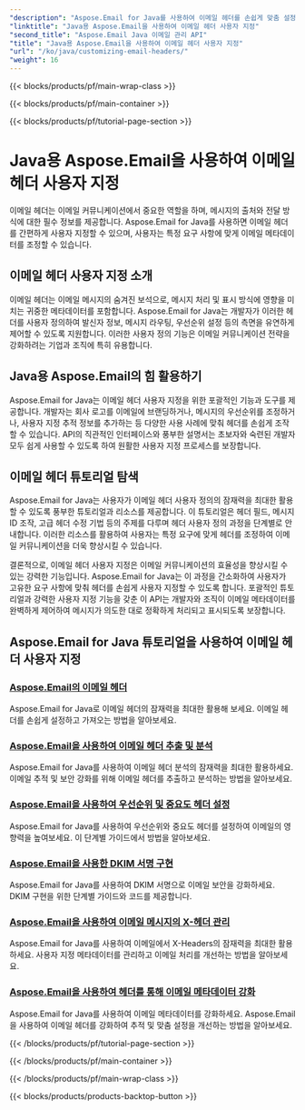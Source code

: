 ```yaml
---
"description": "Aspose.Email for Java를 사용하여 이메일 헤더를 손쉽게 맞춤 설정하는 방법을 알아보세요. 튜토리얼을 통해 이메일 헤더 맞춤 설정의 강력한 기능을 활용해 보세요."
"linktitle": "Java용 Aspose.Email을 사용하여 이메일 헤더 사용자 지정"
"second_title": "Aspose.Email Java 이메일 관리 API"
"title": "Java용 Aspose.Email을 사용하여 이메일 헤더 사용자 지정"
"url": "/ko/java/customizing-email-headers/"
"weight": 16
---
```


{{< blocks/products/pf/main-wrap-class >}}

{{< blocks/products/pf/main-container >}}

{{< blocks/products/pf/tutorial-page-section >}}

# Java용 Aspose.Email을 사용하여 이메일 헤더 사용자 지정


이메일 헤더는 이메일 커뮤니케이션에서 중요한 역할을 하며, 메시지의 출처와 전달 방식에 대한 필수 정보를 제공합니다. Aspose.Email for Java를 사용하면 이메일 헤더를 간편하게 사용자 지정할 수 있으며, 사용자는 특정 요구 사항에 맞게 이메일 메타데이터를 조정할 수 있습니다.

## 이메일 헤더 사용자 지정 소개

이메일 헤더는 이메일 메시지의 숨겨진 보석으로, 메시지 처리 및 표시 방식에 영향을 미치는 귀중한 메타데이터를 포함합니다. Aspose.Email for Java는 개발자가 이러한 헤더를 사용자 정의하여 발신자 정보, 메시지 라우팅, 우선순위 설정 등의 측면을 유연하게 제어할 수 있도록 지원합니다. 이러한 사용자 정의 기능은 이메일 커뮤니케이션 전략을 강화하려는 기업과 조직에 특히 유용합니다.

## Java용 Aspose.Email의 힘 활용하기

Aspose.Email for Java는 이메일 헤더 사용자 지정을 위한 포괄적인 기능과 도구를 제공합니다. 개발자는 회사 로고를 이메일에 브랜딩하거나, 메시지의 우선순위를 조정하거나, 사용자 지정 추적 정보를 추가하는 등 다양한 사용 사례에 맞춰 헤더를 손쉽게 조작할 수 있습니다. API의 직관적인 인터페이스와 풍부한 설명서는 초보자와 숙련된 개발자 모두 쉽게 사용할 수 있도록 하여 원활한 사용자 지정 프로세스를 보장합니다.

## 이메일 헤더 튜토리얼 탐색

Aspose.Email for Java는 사용자가 이메일 헤더 사용자 정의의 잠재력을 최대한 활용할 수 있도록 풍부한 튜토리얼과 리소스를 제공합니다. 이 튜토리얼은 헤더 필드, 메시지 ID 조작, 고급 헤더 수정 기법 등의 주제를 다루며 헤더 사용자 정의 과정을 단계별로 안내합니다. 이러한 리소스를 활용하여 사용자는 특정 요구에 맞게 헤더를 조정하여 이메일 커뮤니케이션을 더욱 향상시킬 수 있습니다.

결론적으로, 이메일 헤더 사용자 지정은 이메일 커뮤니케이션의 효율성을 향상시킬 수 있는 강력한 기능입니다. Aspose.Email for Java는 이 과정을 간소화하여 사용자가 고유한 요구 사항에 맞춰 헤더를 손쉽게 사용자 지정할 수 있도록 합니다. 포괄적인 튜토리얼과 강력한 사용자 지정 기능을 갖춘 이 API는 개발자와 조직이 이메일 메타데이터를 완벽하게 제어하여 메시지가 의도한 대로 정확하게 처리되고 표시되도록 보장합니다.

## Aspose.Email for Java 튜토리얼을 사용하여 이메일 헤더 사용자 지정
### [Aspose.Email의 이메일 헤더](./email-headers/)
Aspose.Email for Java로 이메일 헤더의 잠재력을 최대한 활용해 보세요. 이메일 헤더를 손쉽게 설정하고 가져오는 방법을 알아보세요.
### [Aspose.Email을 사용하여 이메일 헤더 추출 및 분석](./extracting-and-analyzing-email-headers/)
Aspose.Email for Java를 사용하여 이메일 헤더 분석의 잠재력을 최대한 활용하세요. 이메일 추적 및 보안 강화를 위해 이메일 헤더를 추출하고 분석하는 방법을 알아보세요.
### [Aspose.Email을 사용하여 우선순위 및 중요도 헤더 설정](./setting-priority-and-importance-headers/)
Aspose.Email for Java를 사용하여 우선순위와 중요도 헤더를 설정하여 이메일의 영향력을 높여보세요. 이 단계별 가이드에서 방법을 알아보세요.
### [Aspose.Email을 사용한 DKIM 서명 구현](./dkim-signatures-implementation/)
Aspose.Email for Java를 사용하여 DKIM 서명으로 이메일 보안을 강화하세요. DKIM 구현을 위한 단계별 가이드와 코드를 제공합니다.
### [Aspose.Email을 사용하여 이메일 메시지의 X-헤더 관리](./managing-x-headers-in-email-messages/)
Aspose.Email for Java를 사용하여 이메일에서 X-Headers의 잠재력을 최대한 활용하세요. 사용자 지정 메타데이터를 관리하고 이메일 처리를 개선하는 방법을 알아보세요.
### [Aspose.Email을 사용하여 헤더를 통해 이메일 메타데이터 강화](./enriching-email-metadata-through-headers/)
Aspose.Email for Java를 사용하여 이메일 메타데이터를 강화하세요. Aspose.Email을 사용하여 이메일 헤더를 강화하여 추적 및 맞춤 설정을 개선하는 방법을 알아보세요.

{{< /blocks/products/pf/tutorial-page-section >}}

{{< /blocks/products/pf/main-container >}}

{{< /blocks/products/pf/main-wrap-class >}}

{{< blocks/products/products-backtop-button >}}